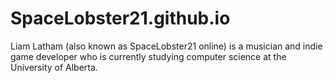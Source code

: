 # SpaceLobster21.github.io

Liam Latham (also known as SpaceLobster21 online) is a musician and indie game developer who is currently studying computer science at the University of Alberta.

